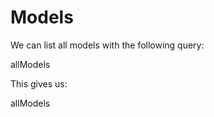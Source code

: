 # Models

We can list all models with the following query:

<sparql>allModels</sparql>

This gives us:

<out limit="25">allModels</out>


